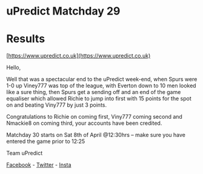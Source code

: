 # uPredict Matchday 29
# Results

<Centre>[https://www.upredict.co.uk](https://www.upredict.co.uk)</Centre>

Hello,

Well that was a spectacular end to the uPredict week-end, when Spurs were 1-0 up Viney777 was top of the league, with Everton down to 10 men looked like a sure thing, then Spurs get a sending off and an end of the game equaliser which allowed Richie to jump into first with 15 points for the spot on and beating Viny777 by just 3 points.

Congratulations to Richie on coming first, Viny777 coming second and Nmackie8 on coming third, your accounts have been credited.

Matchday 30 starts on Sat 8th of April @12:30hrs – make sure you have entered the game prior to 12:25

Team uPredict

<Centre>[Facebook](https://www.facebook.com/upredict) - [Twitter](https://twitter.com/upredict_it/) - [Insta](https://www.instagram.com/upredict_it/)</Centre>
